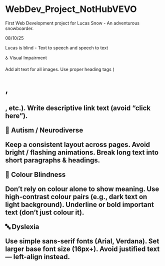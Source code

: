 # WebDev_Project_NotHubVEVO
First Web Development project for Lucas Snow - An adventurous snowboarder.


08/10/25

Lucas is blind - Text to speech and speech to text


♿ Visual Impairment

 Add alt text for all images.
 Use proper heading tags (<h1>, <h2>, etc.).
 Write descriptive link text (avoid “click here”).


🧠 Autism / Neurodiverse

 Keep a consistent layout across pages.
 Avoid bright / flashing animations.
 Break long text into short paragraphs & headings.

🌈 Colour Blindness

 Don’t rely on colour alone to show meaning.
 Use high-contrast colour pairs (e.g., dark text on light background).
 Underline or bold important text (don’t just colour it).

🔤 Dyslexia

 Use simple sans-serif fonts (Arial, Verdana).
 Set larger base font size (16px+).
 Avoid justified text — left-align instead.
